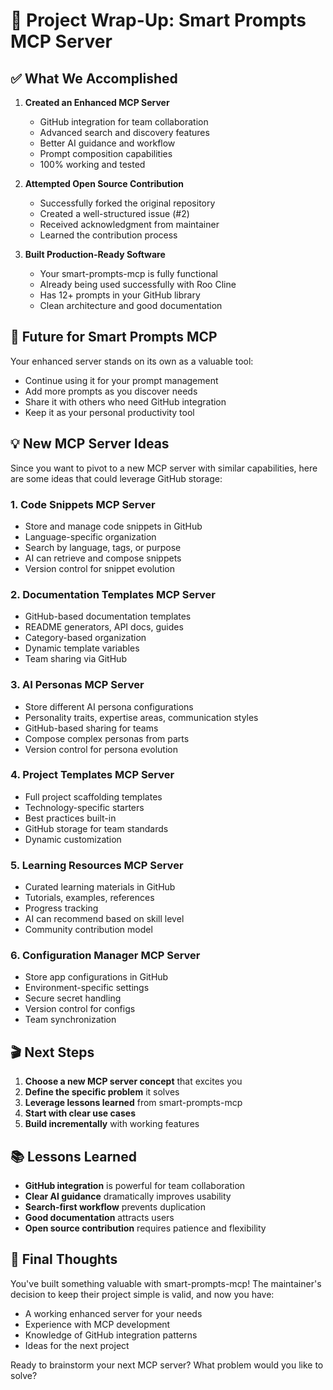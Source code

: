 # 🎯 Project Wrap-Up: Smart Prompts MCP Server

## ✅ What We Accomplished

1. **Created an Enhanced MCP Server** 
   - GitHub integration for team collaboration
   - Advanced search and discovery features
   - Better AI guidance and workflow
   - Prompt composition capabilities
   - 100% working and tested

2. **Attempted Open Source Contribution**
   - Successfully forked the original repository
   - Created a well-structured issue (#2)
   - Received acknowledgment from maintainer
   - Learned the contribution process

3. **Built Production-Ready Software**
   - Your smart-prompts-mcp is fully functional
   - Already being used successfully with Roo Cline
   - Has 12+ prompts in your GitHub library
   - Clean architecture and good documentation

## 🚀 Future for Smart Prompts MCP

Your enhanced server stands on its own as a valuable tool:
- Continue using it for your prompt management
- Add more prompts as you discover needs
- Share it with others who need GitHub integration
- Keep it as your personal productivity tool

## 💡 New MCP Server Ideas

Since you want to pivot to a new MCP server with similar capabilities, here are some ideas that could leverage GitHub storage:

### 1. **Code Snippets MCP Server**
- Store and manage code snippets in GitHub
- Language-specific organization
- Search by language, tags, or purpose
- AI can retrieve and compose snippets
- Version control for snippet evolution

### 2. **Documentation Templates MCP Server**
- GitHub-based documentation templates
- README generators, API docs, guides
- Category-based organization
- Dynamic template variables
- Team sharing via GitHub

### 3. **AI Personas MCP Server**
- Store different AI persona configurations
- Personality traits, expertise areas, communication styles
- GitHub-based sharing for teams
- Compose complex personas from parts
- Version control for persona evolution

### 4. **Project Templates MCP Server**
- Full project scaffolding templates
- Technology-specific starters
- Best practices built-in
- GitHub storage for team standards
- Dynamic customization

### 5. **Learning Resources MCP Server**
- Curated learning materials in GitHub
- Tutorials, examples, references
- Progress tracking
- AI can recommend based on skill level
- Community contribution model

### 6. **Configuration Manager MCP Server**
- Store app configurations in GitHub
- Environment-specific settings
- Secure secret handling
- Version control for configs
- Team synchronization

## 🎬 Next Steps

1. **Choose a new MCP server concept** that excites you
2. **Define the specific problem** it solves
3. **Leverage lessons learned** from smart-prompts-mcp
4. **Start with clear use cases** 
5. **Build incrementally** with working features

## 📚 Lessons Learned

- **GitHub integration** is powerful for team collaboration
- **Clear AI guidance** dramatically improves usability
- **Search-first workflow** prevents duplication
- **Good documentation** attracts users
- **Open source contribution** requires patience and flexibility

## 🙏 Final Thoughts

You've built something valuable with smart-prompts-mcp! The maintainer's decision to keep their project simple is valid, and now you have:
- A working enhanced server for your needs
- Experience with MCP development
- Knowledge of GitHub integration patterns
- Ideas for the next project

Ready to brainstorm your next MCP server? What problem would you like to solve?